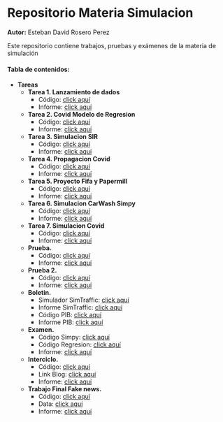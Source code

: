 # Repositorio Materia Simulacion
<strong>Autor:</strong> Esteban David Rosero Perez

Este repositorio contiene trabajos, pruebas y exámenes de la materia de simulación



#### Tabla de contenidos:

<ul>
  <li>
    <strong >Tareas</strong>
    <ul>
      <li>
        <strong>Tarea 1. Lanzamiento de dados </strong>
        <ul>
          <li>Código:  <a href = "https://github.com/EstebanRP98/simulacion_esteban_rosero/blob/main/Tarea%20Dados/dados.py">click aquí</a> </li>
           <li>Informe: <a href = "https://github.com/EstebanRP98/simulacion_esteban_rosero/blob/main/Tarea%20Dados/Practica%20Dados.pdf">click aquí</a> </li> 
        </ul>
      </li>
      <li>
        <strong>Tarea 2. Covid Modelo de Regresion </strong>
        <ul>
          <li>Código:  <a href = "https://github.com/EstebanRP98/simulacion_esteban_rosero/blob/main/CovidRegresion/Covid.ipynb">click aquí</a> </li>
           <li>Informe: <a href = "https://github.com/EstebanRP98/simulacion_esteban_rosero/blob/main/CovidRegresion/Covid.pdf">click aquí</a> </li> 
        </ul>
      </li>
      <li>
        <strong>Tarea 3. Simulacion SIR </strong>
        <ul>
          <li>Código:  <a href = "https://github.com/EstebanRP98/simulacion_esteban_rosero/blob/main/Simulacion%20SIR/SImulacionSIP.ipynb">click aquí</a> </li>
           <li>Informe: <a href = "https://github.com/EstebanRP98/simulacion_esteban_rosero/blob/main/Simulacion%20SIR/SImulacionSIP.pdf">click aquí</a> </li> 
        </ul>
      </li>
      <li>
        <strong>Tarea 4. Propagacion Covid </strong>
        <ul>
          <li>Código:  <a href = "https://github.com/EstebanRP98/simulacion_esteban_rosero/blob/main/Propagacion/Untitled.ipynb">click aquí</a> </li>
           <li>Informe: <a href = "https://github.com/EstebanRP98/simulacion_esteban_rosero/blob/main/Propagacion/Informe%20Propagacion%20Covid.pdf">click aquí</a> </li> 
        </ul>
      </li>
      <li>
        <strong>Tarea 5. Proyecto Fifa y Papermill </strong>
        <ul>
          <li>Código:  <a href = "https://github.com/EstebanRP98/simulacion_esteban_rosero/blob/main/fifa/ejemplo/Untitled.ipynb">click aquí</a> </li>
           <li>Informe: <a href = "https://github.com/EstebanRP98/simulacion_esteban_rosero/blob/main/fifa/informe.pdf">click aquí</a> </li> 
        </ul>
      </li>
      <li>
        <strong>Tarea 6. Simulacion CarWash Simpy </strong>
        <ul>
          <li>Código:  <a href = "https://github.com/EstebanRP98/simulacion_esteban_rosero/blob/main/SimulacionCarwash/main.py">click aquí</a> </li>
           <li>Informe: <a href = "https://github.com/EstebanRP98/simulacion_esteban_rosero/blob/main/SimulacionCarwash/informe.pdf">click aquí</a> </li> 
        </ul>
      </li>
      <li>
        <strong>Tarea 7. Simulacion Covid </strong>
        <ul>
          <li>Código:  <a href = "https://github.com/EstebanRP98/simulacion_esteban_rosero/blob/main/covidSimulacion/Simpy.ipynb">click aquí</a> </li>
           <li>Informe: <a href = "https://github.com/EstebanRP98/simulacion_esteban_rosero/blob/main/covidSimulacion/Simpy.pdf">click aquí</a> </li> 
        </ul>
      </li>
      <li>
        <strong>Prueba.</strong>
        <ul>
          <li>Código:  <a href = "https://github.com/EstebanRP98/simulacion_esteban_rosero/blob/main/prueba/out/output.ipynb">click aquí</a> </li>
           <li>Informe: <a href = "https://github.com/EstebanRP98/simulacion_esteban_rosero/blob/main/prueba/informe.pdf">click aquí</a> </li> 
        </ul>
      </li>
      <li>
        <strong>Prueba 2.</strong>
        <ul>
          <li>Código:  <a href = "https://github.com/EstebanRP98/simulacion_esteban_rosero/blob/main/Prueba2/Simpy.ipynb">click aquí</a> </li>
           <li>Informe: <a href = "https://github.com/EstebanRP98/simulacion_esteban_rosero/blob/main/Prueba2/Simpy.pdf">click aquí</a> </li> 
        </ul>
      </li>
      <li>
        <strong>Boletin.</strong>
        <ul>
          <li>Simulador SimTraffic:  <a href = "https://github.com/EstebanRP98/simulacion_esteban_rosero/blob/main/Boletin/trafico.osm">click aquí</a> </li>
          <li>Informe SimTraffic: <a href = "https://github.com/EstebanRP98/simulacion_esteban_rosero/blob/main/Boletin/informeTrafico.pdf">click aquí</a> </li> 
          <li>Código PIB:  <a href = "https://github.com/EstebanRP98/simulacion_esteban_rosero/blob/main/Boletin/RegresionPIB.ipynb">click aquí</a> </li>
          <li>Informe PIB: <a href = "https://github.com/EstebanRP98/simulacion_esteban_rosero/blob/main/Boletin/RegresionPIB.pdf">click aquí</a> </li>
        </ul>
      </li>
      <li>
        <strong>Examen.</strong>
        <ul>
           <li>Código Simpy:  <a href = "https://github.com/EstebanRP98/simulacion_esteban_rosero/blob/main/Examen/Simpy.ipynb">click aquí</a> </li>
           <li>Código Regresion:  <a href = "https://github.com/EstebanRP98/simulacion_esteban_rosero/blob/main/Examen/tweets.ipynb">click aquí</a> </li>
           <li>Informe: <a href = "https://github.com/EstebanRP98/simulacion_esteban_rosero/blob/main/Examen/Informe.pdf">click aquí</a> </li> 
        </ul>
      </li>
      <li>
        <strong>Interciclo.</strong>
        <ul>
           <li>Código:  <a href = "https://github.com/EstebanRP98/simulacion_esteban_rosero/blob/main/Interciclo/Vacunacion.doe">click aquí</a> </li>
           <li>Link Blog:  <a href = "https://ecufruter.wixsite.com/website">click aquí</a> </li>
           <li>Informe: <a href = "https://github.com/EstebanRP98/simulacion_esteban_rosero/blob/main/Interciclo/informeInterciclo.pdf">click aquí</a> </li> 
        </ul>
      </li>
      <li>
        <strong>Trabajo Final Fake news.</strong>
        <ul>
           <li>Código:  <a href = "https://github.com/EstebanRP98/simulacion_esteban_rosero/blob/main/NoticiasFalsa/NoticiasFalsas.ipynb">click aquí</a> </li>
           <li>Data:  <a href = "https://www.mediafire.com/folder/0ct7c7582v0ed/data">click aquí</a> </li>
           <li>Informe: <a href = "https://github.com/EstebanRP98/simulacion_esteban_rosero/blob/main/NoticiasFalsa/NoticiasFalsas.pdf">click aquí</a> </li> 
        </ul>
      </li>
    </ul>
  </li>
</ul>
